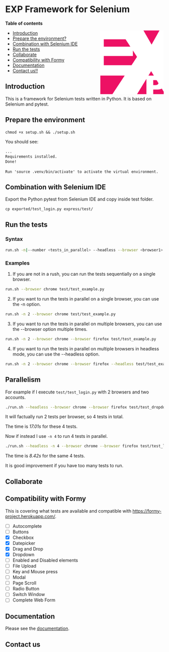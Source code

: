 # EXP Framework for Selenium

**Table of contents**

<img src="doc/express.png" width="202" height="202" border=0 align="right">

<!-- TOC depthfrom:1 insertanchor:false orderedlist:false -->

- [Introduction](#introduction)
- [Prepare the environment?](#prepare-the-environment)
- [Combination with Selenium IDE](#combination-with-selenium-ide)
- [Run the tests](#run-the-tests)
- [Collaborate](#collaborate)
- [Compatibility with Formy](#compatibility-with-formy)
- [Documentation](#documentation)
- [Contact us!!](#contact-us)

<!-- /TOC -->

## Introduction

This is a framework for Selenium tests written in Python. It is based on Selenium and pytest.

## Prepare the environment

```text
chmod +x setup.sh && ./setup.sh
```
You should see:

```text
...
Requirements installed.
Done!

Run 'source .venv/bin/activate' to activate the virtual environment.
```

## Combination with Selenium IDE

Export the Python pytest from Selenium IDE and copy inside test folder.

```text
cp exported/test_login.py express/test/
```

## Run the tests

### Syntax

```bash
run.sh -n|--number <tests_in_parallel> --headless --browser <browser1> --browser <browser2> <test_file.py>
```
### Examples
1. If you are not in a rush, you can run the tests sequentially on a single browser.
```bash
run.sh --browser chrome test/test_example.py
```
2. If you want to run the tests in parallel on a single browser, you can use the -n option.

```bash
run.sh -n 2 --browser chrome test/test_example.py
```
3. If you want to run the tests in parallel on multiple browsers, you can use the --browser option multiple times.
```bash
run.sh -n 2 --browser chrome --browser firefox test/test_example.py
```
4. If you want to run the tests in parallel on multiple browsers in headless mode, you can use the --headless option.
```bash
run.sh -n 2 --browser chrome --browser firefox --headless test/test_example.py
```

## Parallelism

For example if I execute `test/test_login.py` with 2 browsers and two accounts.

```bash
./run.sh --headless --browser chrome --browser firefox test/test_dropdown.py
```
It will factually run 2 tests per browser, so 4 tests in total.

The time is *17.01s* for these 4 tests. 

Now if instead I use `-n 4` to run 4 tests in parallel.

```bash
./run.sh --headless -n 4 --browser chrome --browser firefox test/test_login.py
```

The time is *8.42s* for the same 4 tests.

It is good improvement if you have too many tests to run.

## Collaborate

## Compatibility with Formy
This is covering what tests are available and compatible with https://formy-project.herokuapp.com/.

- [ ] Autocomplete
- [ ] Buttons
- [x] Checkbox
- [x] Datepicker
- [x] Drag and Drop
- [x] Dropdown
- [ ] Enabled and Disabled elements
- [ ] File Upload
- [ ] Key and Mouse press
- [ ] Modal
- [ ] Page Scroll
- [ ] Radio Button
- [ ] Switch Window
- [ ] Complete Web Form

## Documentation

Please see the [documentation](doc/DOCUMENTATION.md).

## Contact us